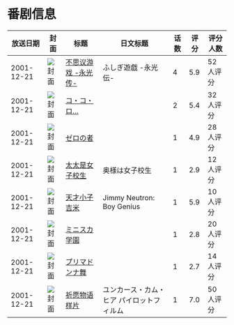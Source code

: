 # 番剧信息

|放送日期|封面|标题|日文标题|话数|评分|评分人数|
|---|---|---|---|---|---|---|
|2001-12-21|![封面](https://lain.bgm.tv/pic/cover/c/86/d5/39525_26S56.jpg)|[不思议游戏 -永光传-](https://bangumi.tv/subject/39525)|ふしぎ遊戯 -永光伝-|4|5.9|52人评分|
|2001-12-21|![封面](https://bangumi.tv/img/no_icon_subject.png)|[コ・コ・ロ…](https://bangumi.tv/subject/74288)||2|5.4|32人评分|
|2001-12-21|![封面](https://bangumi.tv/img/no_icon_subject.png)|[ゼロの者](https://bangumi.tv/subject/81679)||1|4.9|28人评分|
|2001-12-21|![封面](https://bangumi.tv/img/no_icon_subject.png)|[太太是女子校生](https://bangumi.tv/subject/111851)|奥様は女子校生|1|2.9|12人评分|
|2001-12-21|![封面](https://lain.bgm.tv/pic/cover/c/0c/cb/112893_06866.jpg)|[天才小子吉米](https://bangumi.tv/subject/112893)|Jimmy Neutron: Boy Genius|1|5.9|10人评分|
|2001-12-21|![封面](https://bangumi.tv/img/no_icon_subject.png)|[ミニスカ学園](https://bangumi.tv/subject/114055)||1|2.8|20人评分|
|2001-12-21|![封面](https://bangumi.tv/img/no_icon_subject.png)|[プリマドンナ舞](https://bangumi.tv/subject/208185)||1|2.7|14人评分|
|2001-12-21|![封面](https://lain.bgm.tv/pic/cover/c/65/e1/322771_a2iI2.jpg)|[祈愿物语 样片](https://bangumi.tv/subject/322771)|ユンカース・カム・ヒア パイロットフィルム|1|7.0|50人评分|
